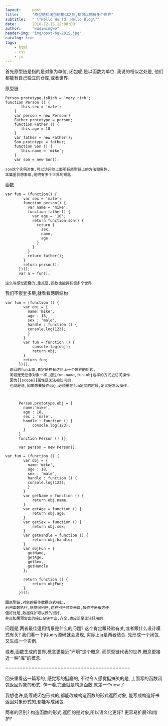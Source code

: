 ```yaml
---
layout:     post
title:      "原型链和闭包的相似之处,都可以拥有多个世界"
subtitle:   " \"Hello World, Hello Blog\""
date:       2018-12-15 12:00:00
author:     "wudimingwo"
header-img: "img/post-bg-2015.jpg"
catalog: true
tags:
    - html
    - css
    - js
---
```




首先原型链是指的是对象为单位,
闭包呢,是以函数为单位.
我说的相似之处是,
他们都能有自己独立的仓库,或者世界.

原型链
 ```
Person.prototype.isRich = 'very rich';
 function Person () {
     	this.sex = 'male';
     }
     var person = new Person()
     Father.prototype = person;
     function Father () {
     	this.age = 18
     }
     var father = new Father();
     Son.prototype = father;
     function Son () {
     	this.name = 'mike';
     }
     var son = new Son();

son这个实例对象,可以访问他上面所有原型链上的方法和属性.
本篇里我想象成,他拥有多个世界的钥匙.

```
函数
```
var fun = (function() {
        var sex = 'male';
        function person() {
          var name = 'mike';
          function father() {
            var age = '18';
            return function son() {
              return {
                sex,
                name,
                age
              }
            }
          }
          return father();
        }
        return person();
      })();
      var a = fun();

这么写感觉挺蠢的,重点是,函数也能拥有很多个世界.

```
我们不嵌套多层,就看看两层结构
```
var fun = (function () {
      	var obj = {
      	  name:'mike',
          age : 18,
          sex : 'male',
          handle : function () {
          console.log(123);
          }
      	}
      	var fun = function () {
      		console.log(obj);
      		return obj;
      	}
      	return fun;
      })();
  返回的fun上面,肯定是拥有访问上一个世界的钥匙,
  问题是无法像对象一样,通过fun.name,fun.obj这样的方式去访问操作.
  因为[[scope]]属性是无法被访问的.
  也就是说,如果想要操作obj,必须要在fun定义的时候,定义好怎么操作.
        


      Person.prototype.obj = {
        name:'mike',
        age : 18,
        sex : 'male',
        handle : function () {
        	console.log(123);
        }
      }
      function Person () {};
      
      var person = new Person();
```
```
var fun = (function () {
      	var obj = {
      	  name:'mike',
          age : 18,
          sex : 'male',
          handle : function () {
          console.log(123);
          }
      	}
      	var getName = function () {
      		return obj.name;
      	}
      	var getAge = function () {
      		return obj.age;
      	}
      	var getSex = function () {
      		return obj.sex;
      	}
      	var getHandle = function () {
      		return obj.handle;
      	}
      	var objFun = {
      	  getName,
      	  getAge,
      	  getSex,
      	  getHandle
      	};
      	
      	return function () {
      		return objFun;
      	}
      })();

跟原型链,对象的操作数据方式相比,
利用函数执行,感觉很别扭,这种别扭可能来自,操作不是很方便
但好处是,数据保护可以做的很好,
并且如果预留出的接口足够丰富,齐全,也应该是比较好用的.
```

问题是,两者最佳适用情景是什么的问题?
这个肯定跟经验有关,或者跟什么设计模式有关?
我们看一下jQuery源码就会发现,
实际上jq是两者结合.
先形成一个闭包,又生成一个实例.

或者,函数生成的世界,概念更接近"环境"这个概念.
而原型链代表的世界,概念更接近一种"库"的概念.


===========================================

回头重看这一篇写的,
感觉写的挺蠢的,
不过令人感觉挺搞笑的是,
上面写的函数闭包返回对象的形式.
乍一看,完全就是构造函数,就差一个new了.

我想也许,能写成闭包形式的,都能改成构造函数的形式返回对象,
能写成构造好书返回对象形式的,都能写成闭包.

两者的区别?
构造函数的形式,返回的是对象,所以语义化更好?
更容易扩展?和维护?
